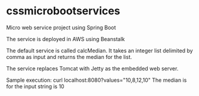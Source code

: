 # cssmicrobootservices


 Micro web service project using Spring Boot
 
 The service is deployed in AWS using Beanstalk
 
 The default service is called calcMedian.  It takes an integer list delimited by comma as input
 and returns the median for the list.
 
 The service replaces Tomcat with Jetty as the embedded web server.
 
 Sample execution:
 curl localhost:8080?values="10,8,12,10"
 The median is for the input string is 10

 
